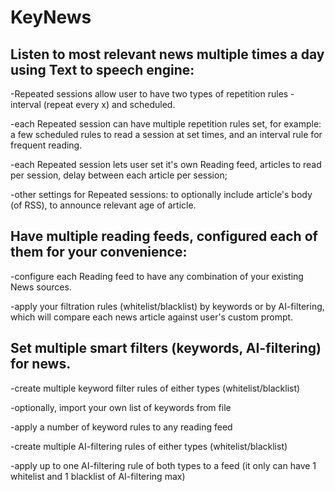 # KeyNews

## Listen to most relevant news multiple times a day using Text to speech engine:

-Repeated sessions allow user to have two types of repetition rules - interval (repeat every x) and scheduled.

-each Repeated session can have multiple repetition rules set, for example: a few scheduled rules to read a session at set times,
and an interval rule for frequent reading.

-each Repeated session lets user set it's own Reading feed, articles to read per session, delay between each article per session;

-other settings for Repeated sessions: to optionally include article's body (of RSS), to announce relevant age of article.


## Have multiple reading feeds, configured each of them for your convenience:

-configure each Reading feed to have any combination of your existing News sources.

-apply your filtration rules (whitelist/blacklist) by keywords or by AI-filtering, which will compare each news article against user's custom prompt.


## Set multiple smart filters (keywords, AI-filtering) for news.

-create multiple keyword filter rules of either types (whitelist/blacklist)

-optionally, import your own list of keywords from file

-apply a number of keyword rules to any reading feed

-create multiple AI-filtering rules of either types (whitelist/blacklist)

-apply up to one AI-filtering rule of both types to a feed (it only can have 1 whitelist and 1 blacklist of AI-filtering max)
